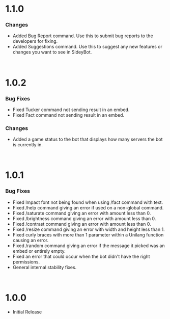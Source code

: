 # 1.1.0
### Changes
- Added Bug Report command. Use this to submit bug reports to the developers for fixing.
- Added Suggestions command. Use this to suggest any new features or changes you want to see in SideyBot.

&nbsp;  

# 1.0.2
### Bug Fixes
- Fixed Tucker command not sending result in an embed.
- Fixed Fact command not sending result in an embed.

### Changes
- Added a game status to the bot that displays how many servers the bot is currently in.

&nbsp;  

# 1.0.1
### Bug Fixes
- Fixed Impact font not being found when using /fact command with text.
- Fixed /help command giving an error if used on a non-global command.
- Fixed /saturate command giving an error with amount less than 0.
- Fixed /brightness command giving an error with amount less than 0.
- Fixed /contrast command giving an error with amount less than 0.
- Fixed /resize command giving an error with width and height less than 1.
- Fixed curly braces with more than 1 parameter within a Unilang function causing an error.
- Fixed /random command giving an error if the message it picked was an embed or entirely empty.
- Fixed an error that could occur when the bot didn't have the right permissions.
- General internal stability fixes.

&nbsp;  

# 1.0.0
- Initial Release

&nbsp;